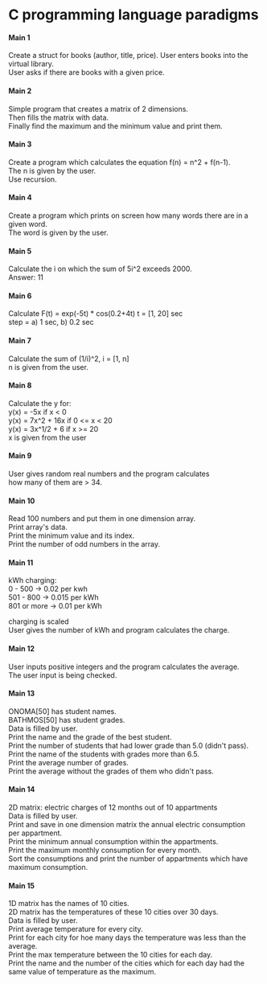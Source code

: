 # C programming language paradigms #

#### Main 1 ####
Create a struct for books (author, title, price).
User enters books into the virtual library.  
User asks if there are books with a given price.  

#### Main 2 ####
Simple program that creates a matrix of 2 dimensions.  
Then fills the matrix with data.  
Finally find the maximum and the minimum value and print them.  

#### Main 3 ####
Create a program which calculates the equation f(n) = n^2 + f(n-1).  
The n is given by the user.  
Use recursion.  

#### Main 4 ####
Create a program which prints on screen how many words there are in a given word.  
The word is given by the user.  

#### Main 5 ####
Calculate the i on which the sum of 5i^2 exceeds 2000.  
Answer: 11  

#### Main 6 ####
Calculate F(t) = exp(-5t) * cos(0.2+4t) t = [1, 20] sec  
step = a) 1 sec, b) 0.2 sec  

#### Main 7 ####
Calculate the sum of (1/i)^2, i = [1, n]  
n is given from the user.  

#### Main 8 ####
Calculate the y for:  
y(x) = -5x if x < 0  
y(x) = 7x^2 + 16x if 0 <= x < 20  
y(x) = 3x^1/2 + 6 if x >= 20  
x is given from the user  

#### Main 9 ####
User gives random real numbers and the program calculates  
how many of them are > 34.  

#### Main 10 ####
Read 100 numbers and put them in one dimension array.  
Print array's data.  
Print the minimum value and its index.  
Print the number of odd numbers in the array.  

#### Main 11 ####
kWh charging:  
0 - 500 -> 0.02 per kwh  
501 - 800 -> 0.015 per kWh  
801 or more -> 0.01 per kWh  

charging is scaled  
User gives the number of kWh and program calculates the charge.  

#### Main 12 ####
User inputs positive integers and the program calculates the average.  
The user input is being checked.  

#### Main 13 ####
ONOMA[50] has student names.  
BATHMOS[50] has student grades.  
Data is filled by user.  
Print the name and the grade of the best student.  
Print the number of students that had lower grade than 5.0 (didn't pass).  
Print the name of the students with grades more than 6.5.  
Print the average number of grades.  
Print the average without the grades of them who didn't pass.  

#### Main 14 ####
2D matrix: electric charges of 12 months out of 10 appartments  
Data is filled by user.  
Print and save in one dimension matrix the annual electric consumption  
per appartment.  
Print the minimum annual consumption within the appartments.  
Print the maximum monthly consumption for every month.  
Sort the consumptions and print the number of appartments which have  
maximum consumption.  

#### Main 15 ####
1D matrix has the names of 10 cities.  
2D matrix has the temperatures of these 10 cities over 30 days.  
Data is filled by user.  
Print average temperature for every city.  
Print for each city for hoe many days the temperature was less than the average.  
Print the max temperature between the 10 cities for each day.  
Print the name and the number of the cities which for each day had the same value of temperature as the maximum.  


